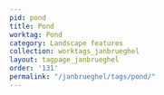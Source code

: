 ```yaml
---
pid: pond
title: Pond
worktag: Pond
category: Landscape features
collection: worktags_janbrueghel
layout: tagpage_janbrueghel
order: '131'
permalink: "/janbrueghel/tags/pond/"
---
```

